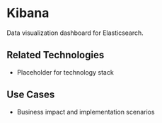 # Kibana

Data visualization dashboard for Elasticsearch.

## Related Technologies
- Placeholder for technology stack

## Use Cases
- Business impact and implementation scenarios

